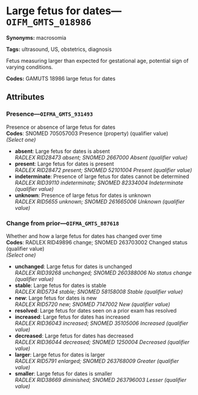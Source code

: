 # Large fetus for dates—`OIFM_GMTS_018986`

**Synonyms:** macrosomia

**Tags:** ultrasound, US, obstetrics, diagnosis

Fetus measuring larger than expected for gestational age, potential sign of varying conditions.

**Codes:** GAMUTS 18986 large fetus for dates

## Attributes

### Presence—`OIFMA_GMTS_931493`

Presence or absence of large fetus for dates  
**Codes**: SNOMED 705057003 Presence (property) (qualifier value)  
*(Select one)*

- **absent**: Large fetus for dates is absent  
_RADLEX RID28473 absent; SNOMED 2667000 Absent (qualifier value)_
- **present**: Large fetus for dates is present  
_RADLEX RID28472 present; SNOMED 52101004 Present (qualifier value)_
- **indeterminate**: Presence of large fetus for dates cannot be determined  
_RADLEX RID39110 indeterminate; SNOMED 82334004 Indeterminate (qualifier value)_
- **unknown**: Presence of large fetus for dates is unknown  
_RADLEX RID5655 unknown; SNOMED 261665006 Unknown (qualifier value)_

### Change from prior—`OIFMA_GMTS_887618`

Whether and how a large fetus for dates has changed over time  
**Codes**: RADLEX RID49896 change; SNOMED 263703002 Changed status (qualifier value)  
*(Select one)*

- **unchanged**: Large fetus for dates is unchanged  
_RADLEX RID39268 unchanged; SNOMED 260388006 No status change (qualifier value)_
- **stable**: Large fetus for dates is stable  
_RADLEX RID5734 stable; SNOMED 58158008 Stable (qualifier value)_
- **new**: Large fetus for dates is new  
_RADLEX RID5720 new; SNOMED 7147002 New (qualifier value)_
- **resolved**: Large fetus for dates seen on a prior exam has resolved  
- **increased**: Large fetus for dates has increased  
_RADLEX RID36043 increased; SNOMED 35105006 Increased (qualifier value)_
- **decreased**: Large fetus for dates has decreased  
_RADLEX RID36044 decreased; SNOMED 1250004 Decreased (qualifier value)_
- **larger**: Large fetus for dates is larger  
_RADLEX RID5791 enlarged; SNOMED 263768009 Greater (qualifier value)_
- **smaller**: Large fetus for dates is smaller  
_RADLEX RID38669 diminished; SNOMED 263796003 Lesser (qualifier value)_